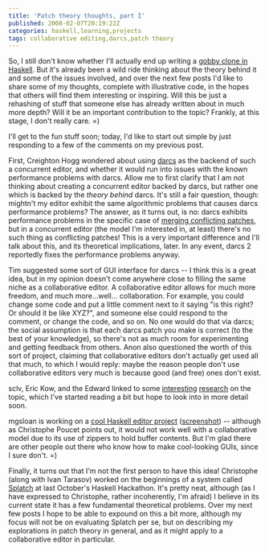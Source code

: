 ```yaml
---
title: 'Patch theory thoughts, part I'
published: 2008-02-07T20:19:22Z
categories: haskell,learning,projects
tags: collaborative editing,darcs,patch theory
---
```


So, I still don't know whether I'll actually end up writing a <a href="http://byorgey.wordpress.com/2008/02/04/gobby-haskell-and-patch-theory/">gobby clone in Haskell</a>.  But it's already been a wild ride thinking about the theory behind it and some of the issues involved, and over the next few posts I'd like to share some of my thoughts, complete with illustrative code, in the hopes that others will find them interesting or inspiring. Will this be just a rehashing of stuff that someone else has already written about in much more depth?  Will it be an important contribution to the topic?  Frankly, at this stage, I don't really care. =)

I'll get to the fun stuff soon; today, I'd like to start out simple by just responding to a few of the comments on my previous post.

First, Creighton Hogg wondered about using <a href="http://darcs.net/">darcs</a> as the backend of such a concurrent editor, and whether it would run into issues with the known performance problems with darcs.  Allow me to first clarify that I am not thinking about creating a concurrent editor backed by darcs, but rather one which is backed by the <i>theory behind</i> darcs.  It's still a fair question, though: mightn't my editor exhibit the same algorithmic problems that causes darcs performance problems?  The answer, as it turns out, is no: darcs exhibits performance problems in the specific case of <a href="http://wiki.darcs.net/DarcsWiki/ConflictsFAQ#head-882e1bd93393425e47d1699ed72f9c4053f75ef2">merging conflicting patches</a>, but in a concurrent editor (the model I'm interested in, at least) there's no such thing as conflicting patches!  This is a very important difference and I'll talk about this, and its theoretical implications, later.  In any event, darcs 2 reportedly fixes the performance problems anyway.

Tim suggested some sort of GUI interface for darcs -- I think this is a great idea, but in my opinion doesn't come anywhere close to filling the same niche as a collaborative editor.  A collaborative editor allows for much more freedom, and much more...well... collaboration.  For example, you could change some code and put a little comment next to it saying "is this right? Or should it be like XYZ?", and someone else could respond to the comment, or change the code, and so on.  No one would do that via darcs; the social assumption is that each darcs patch you make is correct (to the best of your knowledge), so there's not as much room for experimenting and getting feedback from others.  Anon also questioned the worth of this sort of project, claiming that collaborative editors don't actually get used all that much, to which I would reply: maybe the reason people don't use collaborative editors very much is because good (and free) ones don't exist.

sclv, Eric Kow, and the Edward linked to some <a href="http://en.wikipedia.org/wiki/Operational_transformation">interesting</a> <a href="http://cs-people.bu.edu/dgd/thesis/original_paper.html">research</a> on the topic, which I've started reading a bit but hope to look into in more detail soon.  

mgsloan is working on a <a href="http://mgsloan.nfshost.com/darcs/haskroom/">cool Haskell editor project</a> (<a href="http://mgsloan.nfshost.com/haskroom.png">screenshot</a>) -- although as Christophe Poucet points out, it would not work well with a collaborative model due to its use of zippers to hold buffer contents.  But I'm glad there are other people out there who know how to make cool-looking GUIs, since I sure don't. =)

Finally, it turns out that I'm not the first person to have this idea!  Christophe (along with Ivan Tarasov) worked on the beginnings of a system called <a href="http://code.haskell.org/splatch/">Splatch</a> at last October's Haskell Hackathon.  It's pretty neat, although (as I have expressed to Christophe, rather incoherently, I'm afraid) I believe in its current state it has a few fundamental theoretical problems.  Over my next few posts I hope to be able to expound on this a bit more, although my focus will not be on evaluating Splatch per se, but on describing my explorations in patch theory in general, and as it might apply to a collaborative editor in particular.

